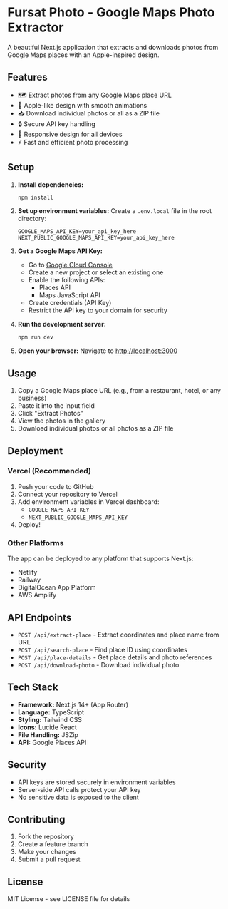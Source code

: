 # Fursat Photo - Google Maps Photo Extractor

A beautiful Next.js application that extracts and downloads photos from Google Maps places with an Apple-inspired design.

## Features

- 🗺️ Extract photos from any Google Maps place URL
- 📱 Apple-like design with smooth animations
- 📥 Download individual photos or all as a ZIP file
- 🔒 Secure API key handling
- 📱 Responsive design for all devices
- ⚡ Fast and efficient photo processing

## Setup

1. **Install dependencies:**
   ```bash
   npm install
   ```

2. **Set up environment variables:**
   Create a `.env.local` file in the root directory:
   ```env
   GOOGLE_MAPS_API_KEY=your_api_key_here
   NEXT_PUBLIC_GOOGLE_MAPS_API_KEY=your_api_key_here
   ```

3. **Get a Google Maps API Key:**
   - Go to [Google Cloud Console](https://console.cloud.google.com/google/maps-apis)
   - Create a new project or select an existing one
   - Enable the following APIs:
     - Places API
     - Maps JavaScript API
   - Create credentials (API Key)
   - Restrict the API key to your domain for security

4. **Run the development server:**
   ```bash
   npm run dev
   ```

5. **Open your browser:**
   Navigate to [http://localhost:3000](http://localhost:3000)

## Usage

1. Copy a Google Maps place URL (e.g., from a restaurant, hotel, or any business)
2. Paste it into the input field
3. Click "Extract Photos"
4. View the photos in the gallery
5. Download individual photos or all photos as a ZIP file

## Deployment

### Vercel (Recommended)

1. Push your code to GitHub
2. Connect your repository to Vercel
3. Add environment variables in Vercel dashboard:
   - `GOOGLE_MAPS_API_KEY`
   - `NEXT_PUBLIC_GOOGLE_MAPS_API_KEY`
4. Deploy!

### Other Platforms

The app can be deployed to any platform that supports Next.js:
- Netlify
- Railway
- DigitalOcean App Platform
- AWS Amplify

## API Endpoints

- `POST /api/extract-place` - Extract coordinates and place name from URL
- `POST /api/search-place` - Find place ID using coordinates
- `POST /api/place-details` - Get place details and photo references
- `POST /api/download-photo` - Download individual photo

## Tech Stack

- **Framework:** Next.js 14+ (App Router)
- **Language:** TypeScript
- **Styling:** Tailwind CSS
- **Icons:** Lucide React
- **File Handling:** JSZip
- **API:** Google Places API

## Security

- API keys are stored securely in environment variables
- Server-side API calls protect your API key
- No sensitive data is exposed to the client

## Contributing

1. Fork the repository
2. Create a feature branch
3. Make your changes
4. Submit a pull request

## License

MIT License - see LICENSE file for details